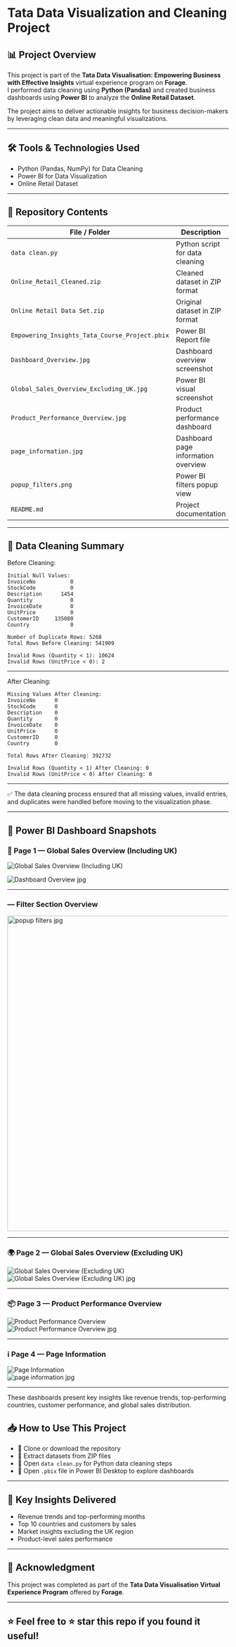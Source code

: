 # Tata Data Visualization and Cleaning Project  

## 📊 Project Overview  
This project is part of the **Tata Data Visualisation: Empowering Business with Effective Insights** virtual experience program on **Forage**.  
I performed data cleaning using **Python (Pandas)** and created business dashboards using **Power BI** to analyze the **Online Retail Dataset**.  

The project aims to deliver actionable insights for business decision-makers by leveraging clean data and meaningful visualizations.  

---

## 🛠️ Tools & Technologies Used  
- Python (Pandas, NumPy) for Data Cleaning  
- Power BI for Data Visualization  
- Online Retail Dataset  

---



## 📂 Repository Contents  
| File / Folder                  | Description                          |
|--------------------------------|--------------------------------------|
| `data clean.py`                | Python script for data cleaning     |
| `Online_Retail_Cleaned.zip`    | Cleaned dataset in ZIP format        |
| `Online Retail Data Set.zip`   | Original dataset in ZIP format       |
| `Empowering_Insights_Tata_Course_Project.pbix` | Power BI Report file |
| `Dashboard_Overview.jpg`       | Dashboard overview screenshot        |
| `Global_Sales_Overview_Excluding_UK.jpg` | Power BI visual screenshot |
| `Product_Performance_Overview.jpg` | Product performance dashboard |
| `page_information.jpg`         | Dashboard page information overview  |
| `popup_filters.png`            | Power BI filters popup view          |
| `README.md`                    | Project documentation                |

---

## 🧹 Data Cleaning Summary  

Before Cleaning:  
```
Initial Null Values:
InvoiceNo           0
StockCode           0
Description      1454
Quantity            0
InvoiceDate         0
UnitPrice           0
CustomerID     135080
Country             0

Number of Duplicate Rows: 5268
Total Rows Before Cleaning: 541909

Invalid Rows (Quantity < 1): 10624
Invalid Rows (UnitPrice < 0): 2
```

---

After Cleaning:  
```
Missing Values After Cleaning:
InvoiceNo      0
StockCode      0
Description    0
Quantity       0
InvoiceDate    0
UnitPrice      0
CustomerID     0
Country        0

Total Rows After Cleaning: 392732

Invalid Rows (Quantity < 1) After Cleaning: 0
Invalid Rows (UnitPrice < 0) After Cleaning: 0
```

---

✅ The data cleaning process ensured that all missing values, invalid entries, and duplicates were handled before moving to the visualization phase.


---

## 📸 Power BI Dashboard Snapshots  

### 📝 Page 1 — Global Sales Overview (Including UK)  
![Global Sales Overview (Including UK)](Dashboard_Overview.jpg)  

![Dashboard Overview jpg](https://github.com/user-attachments/assets/3ad4199f-e8b5-48a4-a430-087e01c34b49)


---


###  — Filter Section Overview  
<img width="1289" height="718" alt="popup filters jpg" src="https://github.com/user-attachments/assets/53f11c13-d0a2-41a4-a93c-865712d4e90b" />


---

### 🌍 Page 2 — Global Sales Overview (Excluding UK)  
![Global Sales Overview (Excluding UK)](Global_Sales_Overview_Excluding_UK.jpg)  
![Global Sales Overview (Excluding UK) jpg](https://github.com/user-attachments/assets/9acdaeae-5d61-4b4e-8f46-8508c7921cca)

---

### 📦 Page 3 — Product Performance Overview  
![Product Performance Overview](Product_Performance_Overview.jpg)  
![Product Performance Overview jpg](https://github.com/user-attachments/assets/2c5077b9-5564-4025-8e76-2eb054cbd438)


---

### ℹ️ Page 4 — Page Information   
![Page Information](page_information.jpg)  
![page information jpg](https://github.com/user-attachments/assets/f42e3fed-8add-4f7c-aef7-ad80fef2f3be)

---

These dashboards present key insights like revenue trends, top-performing countries, customer performance, and global sales distribution.






## 📥 How to Use This Project  
- 🔹 Clone or download the repository  
- 🔹 Extract datasets from ZIP files  
- 🔹 Open `data clean.py` for Python data cleaning steps  
- 🔹 Open `.pbix` file in Power BI Desktop to explore dashboards  

---

## 🎯 Key Insights Delivered  
- Revenue trends and top-performing months  
- Top 10 countries and customers by sales  
- Market insights excluding the UK region  
- Product-level sales performance  

---

## 📢 Acknowledgment  
This project was completed as part of the **Tata Data Visualisation Virtual Experience Program** offered by **Forage**.  

---

## ⭐ Feel free to ⭐ star this repo if you found it useful!
